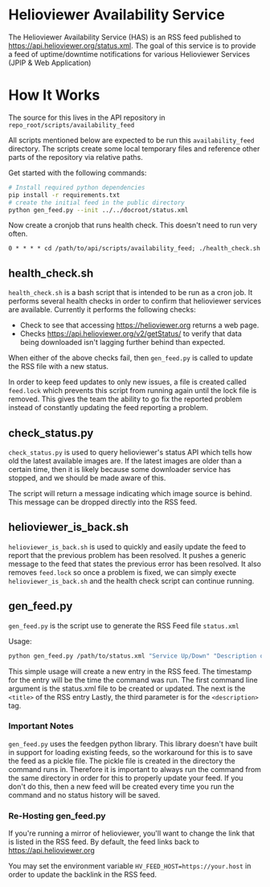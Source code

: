 # Helioviewer Availability Service
The Helioviewer Availability Service (HAS) is an RSS feed
published to https://api.helioviewer.org/status.xml.
The goal of this service is to provide a feed of
uptime/downtime notifications for various Helioviewer
Services (JPIP & Web Application)

# How It Works
The source for this lives in the API repository in
`repo_root/scripts/availability_feed`

All scripts mentioned below are expected to be run this `availability_feed`
directory. The scripts create some local temporary files and reference other
parts of the repository via relative paths.

Get started with the following commands:
```bash
# Install required python dependencies
pip install -r requirements.txt
# create the initial feed in the public directory
python gen_feed.py --init ../../docroot/status.xml
```

Now create a cronjob that runs health check. This doesn't need to run very often.
```cron
0 * * * * cd /path/to/api/scripts/availability_feed; ./health_check.sh
```

## health_check.sh
`health_check.sh` is a bash script that is intended to be run
as a cron job. It performs several health checks in order to
confirm that helioviewer services are available. Currently it
performs the following checks:

- Check to see that accessing https://helioviewer.org returns a web page.
- Checks https://api.helioviewer.org/v2/getStatus/ to verify that data being downloaded isn't lagging further behind than expected.

When either of the above checks fail, then `gen_feed.py` is called
to update the RSS file with a new status.

In order to keep feed updates to only new issues, a file is created called
`feed.lock` which prevents this script from running again until the lock
file is removed. This gives the team the ability to go fix the reported problem
instead of constantly updating the feed reporting a problem.

## check_status.py
`check_status.py` is used to query helioviewer's status API which tells how old
the latest available images are. If the latest images are older than a certain
time, then it is likely because some downloader service has stopped, and we
should be made aware of this.

The script will return a message indicating which image source is behind.
This message can be dropped directly into the RSS feed.

## helioviewer_is_back.sh
`helioviewer_is_back.sh` is used to quickly and easily update the feed to
report that the previous problem has been resolved. It pushes a generic message
to the feed that states the previous error has been resolved. It also removes
`feed.lock` so once a problem is fixed, we can simply execte `helioviewer_is_back.sh`
and the health check script can continue running.

## gen_feed.py
`gen_feed.py` is the script use to generate the RSS Feed file
`status.xml`

Usage:
```bash
python gen_feed.py /path/to/status.xml "Service Up/Down" "Description of what went wrong (or right)"
```

This simple usage will create a new entry in the RSS feed.
The timestamp for the entry will be the time the command was run.
The first command line argument is the status.xml file to be created or updated.
The next is the `<title>` of the RSS entry
Lastly, the third parameter is for the `<description>` tag.

### Important Notes
`gen_feed.py` uses the feedgen python library. This library doesn't have
built in support for loading existing feeds, so the workaround for this
is to save the feed as a pickle file. The pickle file is created
in the directory the command runs in. Therefore it is important to always
run the command from the same directory in order for this to properly
update your feed. If you don't do this, then a new feed will be created
every time you run the command and no status history will be saved.

### Re-Hosting gen_feed.py
If you're running a mirror of helioviewer, you'll want to change the link
that is listed in the RSS feed. By default, the feed links back to
https://api.helioviewer.org

You may set the environment variable `HV_FEED_HOST=https://your.host`
in order to update the backlink in the RSS feed.
